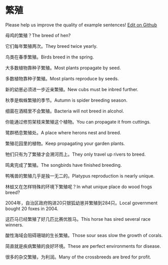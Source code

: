 # 繁殖

Please help us improve the quality of example sentences! [Edit on Github](https://github.com/jiyushe/jiyu-example-sentence-source/blob/main/chinese/fanzhi_1.md)

<p><span class="chinese">母鸡的繁殖？</span><span class="english">The breed of hen?</span></p>

<p><span class="chinese">它们每年繁殖两次。</span><span class="english">They breed twice yearly.</span></p>

<p><span class="chinese">鸟类在春季繁殖。</span><span class="english">Birds breed in the spring.</span></p>

<p><span class="chinese">大多数植物靠种子繁殖。</span><span class="english">Most plants propagate by seed.</span></p>

<p><span class="chinese">多数植物靠种子繁殖。</span><span class="english">Most plants reproduce by seeds.</span></p>

<p><span class="chinese">新的幼崽必须进一步近亲繁殖。</span><span class="english">New cubs must be inbred further.</span></p>

<p><span class="chinese">秋季是蜘蛛繁殖的季节。</span><span class="english">Autumn is spider breeding season.</span></p>

<p><span class="chinese">细菌在酒精里不会繁殖。</span><span class="english">Bacteria will not breed in alcohol.</span></p>

<p><span class="chinese">你能通过修剪架枝来繁殖这个植物。</span><span class="english">You can propagate it from cuttings.</span></p>

<p><span class="chinese">鹭群栖息繁殖处。</span><span class="english">A place where herons nest and breed.</span></p>

<p><span class="chinese">繁殖花园里的植物。</span><span class="english">Keep propagating your garden plants.</span></p>

<p><span class="chinese">牠们只有为了繁殖才会溯河而上。</span><span class="english">They only travel up rivers to breed.</span></p>

<p><span class="chinese">鸣禽完成了繁殖。</span><span class="english">The songbirds have finished breeding.</span></p>

<p><span class="chinese">鸭嘴兽的繁殖几乎是独一无二的。</span><span class="english">Platypus reproduction is nearly unique.</span></p>

<p><span class="chinese">林蛙又在怎样特殊的环境下繁殖呢？</span><span class="english">In what unique place do wood frogs breed?</span></p>

<p><span class="chinese">2004年，自治区政府购进20只银狐幼崽并繁殖到284只。</span><span class="english">Local government bought 20 foxes in 2004.</span></p>

<p><span class="chinese">这匹马已经繁殖了好几匹比赛优胜马。</span><span class="english">This horse has sired several race winners.</span></p>

<p><span class="chinese">酸性海域会阻碍珊瑚的生长繁殖。</span><span class="english">Those sour seas slow the growth of corals.</span></p>

<p><span class="chinese">简直就是疾病繁殖的良好环境。</span><span class="english">These are perfect environments for disease.</span></p>

<p><span class="chinese">很多的杂交繁殖，为利润。</span><span class="english">Many of the crossbreeds are bred for profit.</span></p>

